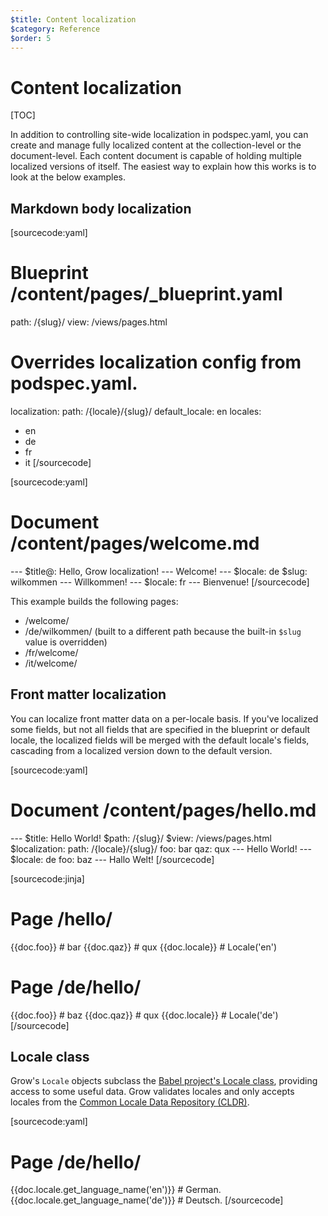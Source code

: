 ```yaml
---
$title: Content localization
$category: Reference
$order: 5
---
```

# Content localization

[TOC]

In addition to controlling site-wide localization in podspec.yaml, you can create and manage fully localized content at the collection-level or the document-level. Each content document is capable of holding multiple localized versions of itself. The easiest way to explain how this works is to look at the below examples.

## Markdown body localization

[sourcecode:yaml]
# Blueprint /content/pages/_blueprint.yaml

path: /{slug}/
view: /views/pages.html

# Overrides localization config from podspec.yaml.
localization:
  path: /{locale}/{slug}/
  default_locale: en
  locales:
  - en
  - de
  - fr
  - it
[/sourcecode]

[sourcecode:yaml]
# Document /content/pages/welcome.md

​---
$title@: Hello, Grow localization!
​---
Welcome!
​---
$locale: de
$slug: wilkommen
​---
Willkommen!
​---
$locale: fr
​---
Bienvenue!
[/sourcecode]

This example builds the following pages:

- /welcome/
- /de/wilkommen/ (built to a different path because the built-in `$slug` value is overridden)
- /fr/welcome/
- /it/welcome/

## Front matter localization

You can localize front matter data on a per-locale basis. If you've localized some fields, but not all fields that are specified in the blueprint or default locale, the localized fields will be merged with the default locale's fields, cascading from a localized version down to the default version.

[sourcecode:yaml]
# Document /content/pages/hello.md

​---
$title: Hello World!
$path: /{slug}/
$view: /views/pages.html
$localization:
  path: /{locale}/{slug}/
foo: bar
qaz: qux
​---
Hello World!
​---
$locale: de
foo: baz
​---
Hallo Welt!
[/sourcecode]

[sourcecode:jinja]
# Page /hello/

{{doc.foo}}         # bar
{{doc.qaz}}         # qux
{{doc.locale}}      # Locale('en')

# Page /de/hello/

{{doc.foo}}         # baz
{{doc.qaz}}         # qux
{{doc.locale}}      # Locale('de')
[/sourcecode]

## Locale class

Grow's `Locale` objects subclass the [Babel project's Locale class](http://babel.pocoo.org/docs/locale/), providing access to some useful data. Grow validates locales and only accepts locales from the [Common Locale Data Repository (CLDR)](http://unicode.org/cldr/).

[sourcecode:yaml]
# Page /de/hello/
{{doc.locale.get_language_name('en')}}       # German.
{{doc.locale.get_language_name('de')}}       # Deutsch.
[/sourcecode]
